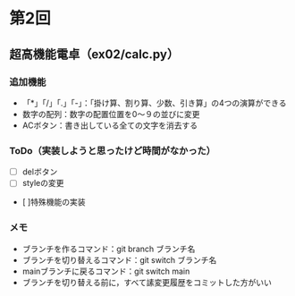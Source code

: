 # 第2回
## 超高機能電卓（ex02/calc.py）
### 追加機能
- 「*」「/」「.」「-」：「掛け算、割り算、少数、引き算」の4つの演算ができる
- 数字の配列：数字の配置位置を0～９の並びに変更
- ACボタン：書き出している全ての文字を消去する
### ToDo（実装しようと思ったけど時間がなかった）
- [ ] delボタン
- [ ] styleの変更
- [ ]特殊機能の実装
### メモ
- ブランチを作るコマンド：git branch ブランチ名
- ブランチを切り替えるコマンド：git switch ブランチ名
- mainブランチに戻るコマンド：git switch main
- ブランチを切り替える前に，すべて䛾変更履歴をコミットした方がいい